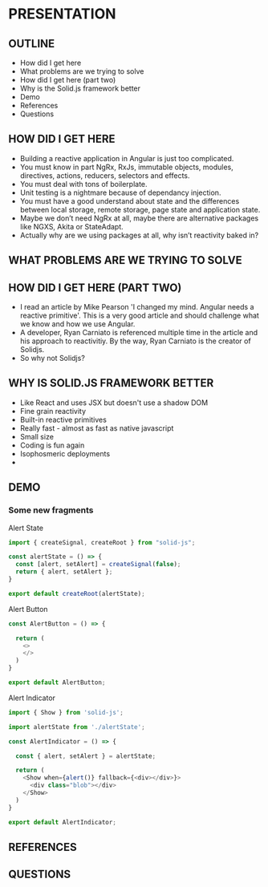 # PRESENTATION

## OUTLINE
- How did I get here
- What problems are we trying to solve
- How did I get here (part two)
- Why is the Solid.js framework better
- Demo
- References
- Questions

## HOW DID I GET HERE
- Building a reactive application in Angular is just too complicated.
- You must know in part NgRx, RxJs, immutable objects, modules, directives, actions, reducers, selectors and effects.
- You must deal with tons of boilerplate.
- Unit testing is a nightmare because of dependancy injection.
- You must have a good understand about state and the differences between local storage, remote storage, page state and application state.
- Maybe we don’t need NgRx at all, maybe there are alternative packages like NGXS, Akita or StateAdapt.
- Actually why are we using packages at all, why isn’t reactivity baked in?

## WHAT PROBLEMS ARE WE TRYING TO SOLVE

## HOW DID I GET HERE (PART TWO)
- I read an article by Mike Pearson 'I changed my mind. Angular needs a reactive primitive'. This is a very good article and should challenge what we know and how we use Angular.
- A developer, Ryan Carniato is referenced multiple time in the article and his approach to reactivitiy. By the way, Ryan Carniato is the creator of Solidjs.
- So why not Solidjs?

## WHY IS SOLID.JS FRAMEWORK BETTER
- Like React and uses JSX but doesn't use a shadow DOM
- Fine grain reactivity
- Built-in reactive primitives
- Really fast - almost as fast as native javascript
- Small size
- Coding is fun again
- Isophosmeric deployments
- 

## DEMO

### Some new fragments
Alert State
```javascript
import { createSignal, createRoot } from "solid-js";

const alertState = () => {
  const [alert, setAlert] = createSignal(false);
  return { alert, setAlert };
}

export default createRoot(alertState);
```

Alert Button
```javascript
const AlertButton = () => {

  return (
    <>
    </>
  )
}

export default AlertButton;
```

Alert Indicator
```javascript
import { Show } from 'solid-js';

import alertState from './alertState';

const AlertIndicator = () => {

  const { alert, setAlert } = alertState;

  return (
    <Show when={alert()} fallback={<div></div>}>
      <div class="blob"></div>
    </Show>
  )
}

export default AlertIndicator;
```

## REFERENCES

## QUESTIONS

